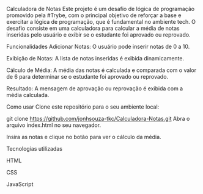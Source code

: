 Calculadora de Notas
Este projeto é um desafio de lógica de programação promovido pela #Trybe, com o principal objetivo de reforçar a base e exercitar a lógica de programação, que é fundamental no ambiente tech. 
O desafio consiste em uma calculadora para calcular a média de notas inseridas pelo usuário e exibir se o estudante foi aprovado ou reprovado.

Funcionalidades
Adicionar Notas: O usuário pode inserir notas de 0 a 10.

Exibição de Notas: A lista de notas inseridas é exibida dinamicamente.

Cálculo de Média: A média das notas é calculada e comparada com o valor de 6 para determinar se o estudante foi aprovado ou reprovado.

Resultado: A mensagem de aprovação ou reprovação é exibida com a média calculada.

Como usar
Clone este repositório para o seu ambiente local:

git clone https://github.com/jonhsouza-tkc/Calculadora-Notas.git
Abra o arquivo index.html no seu navegador.

Insira as notas e clique no botão para ver o cálculo da média.

Tecnologias utilizadas

HTML

CSS

JavaScript

